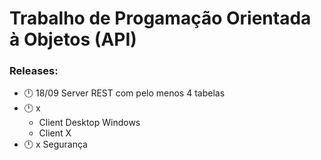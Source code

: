 # Trabalho de Progamação Orientada à Objetos (API)

### Releases:
- :clock12: 18/09 Server REST com pelo menos 4 tabelas
- :clock12: x 
  - Client Desktop Windows
  - Client X
- :clock12: x Segurança
